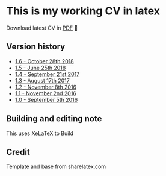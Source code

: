 # This is my working CV in latex

Download latest CV in [PDF](https://github.com/PandelisZ/cv/releases/download/v1.5/cv.pdf) :page_facing_up:

## Version history

* [1.6 - October 28th 2018](https://github.com/PandelisZ/cv/releases/tag/v1.6)
* [1.5 - June 25th 2018](https://github.com/PandelisZ/cv/releases/tag/v1.5)
* [1.4 - September 21st 2017](https://github.com/PandelisZ/cv/releases/tag/v1.4)
* [1.3 - August 17th 2017](https://github.com/PandelisZ/cv/releases/tag/v1.3)
* [1.2 - November 8th 2016](https://github.com/PandelisZ/cv/releases/tag/v1.2)
* [1.1 - November 2nd 2016](https://github.com/PandelisZ/cv/releases/tag/v1.1)
* [1.0 - September 5th 2016](https://github.com/PandelisZ/cv/releases/tag/v1.0)

## Building and editing note

This uses XeLaTeX to Build


## Credit
Template and base from sharelatex.com
